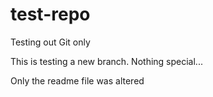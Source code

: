 # test-repo
Testing out Git only

This is testing a new branch. Nothing special...

Only the readme file was altered
